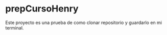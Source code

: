 # prepCursoHenry
Este proyecto es una prueba de como clonar repositorio y guardarlo en mi terminal.
